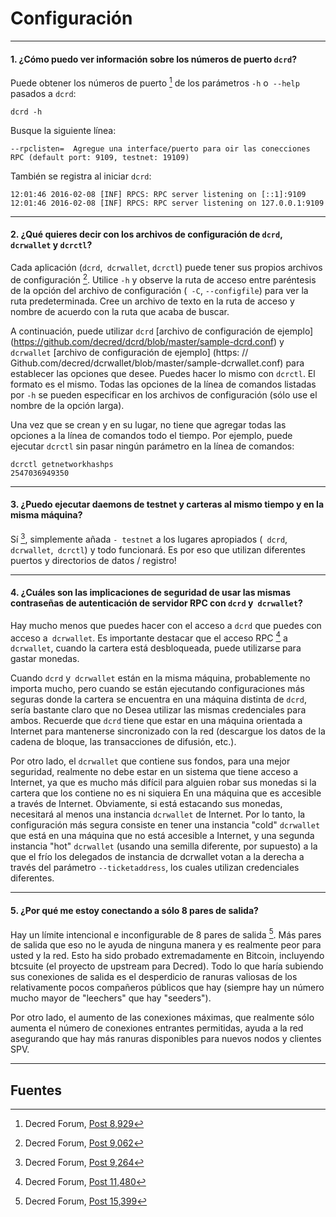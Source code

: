 # <i class="fa fa-desktop"></i> Configuración

---

#### 1. ¿Cómo puedo ver información sobre los números de puerto `dcrd`?

Puede obtener los números de puerto [^ 8929] de los parámetros `-h` o` --help` pasados ​​a `dcrd`:

```no-highlight
dcrd -h
```

Busque la siguiente línea:

```no-highlight
--rpclisten=  Agregue una interface/puerto para oir las conecciones RPC (default port: 9109, testnet: 19109)
```

También se registra al iniciar `dcrd`:

```no-highlight
12:01:46 2016-02-08 [INF] RPCS: RPC server listening on [::1]:9109
12:01:46 2016-02-08 [INF] RPCS: RPC server listening on 127.0.0.1:9109
```

---

#### 2. ¿Qué quieres decir con los archivos de configuración de `dcrd`,` dcrwallet` y `dcrctl`?

Cada aplicación (`dcrd`,` dcrwallet`, `dcrctl`) puede tener sus propios archivos de configuración [^ 9055]. Utilice `-h` y observe la ruta de acceso entre paréntesis de la opción del archivo de configuración (` -C`, `--configfile`) para ver la ruta predeterminada. Cree un archivo de texto en la ruta de acceso y nombre de acuerdo con la ruta que acaba de buscar.

A continuación, puede utilizar `dcrd` [archivo de configuración de ejemplo] (https://github.com/decred/dcrd/blob/master/sample-dcrd.conf) y` dcrwallet` [archivo de configuración de ejemplo] (https: // Github.com/decred/dcrwallet/blob/master/sample-dcrwallet.conf) para establecer las opciones que desee. Puedes hacer lo mismo con `dcrctl`. El formato es el mismo. Todas las opciones de la línea de comandos listadas por `-h` se pueden especificar en los archivos de configuración (sólo use el nombre de la opción larga).

Una vez que se crean y en su lugar, no tiene que agregar todas las opciones a la línea de comandos todo el tiempo. Por ejemplo, puede ejecutar `dcrctl` sin pasar ningún parámetro en la línea de comandos:

```no-highlight
dcrctl getnetworkhashps
2547036949350
```

---

#### 3. ¿Puedo ejecutar daemons de testnet y carteras al mismo tiempo y en la misma máquina?

Sí [^ 9264], simplemente añada `- testnet` a los lugares apropiados (` dcrd`, `dcrwallet`,` dcrctl`) y todo funcionará. Es por eso que utilizan diferentes puertos y directorios de datos / registro!

---

#### 4. ¿Cuáles son las implicaciones de seguridad de usar las mismas contraseñas de autenticación de servidor RPC con `dcrd` y` dcrwallet`?

Hay mucho menos que puedes hacer con el acceso a `dcrd` que puedes con acceso a` dcrwallet`. Es importante destacar que el acceso RPC [^ 11480] a `dcrwallet`, cuando la cartera está desbloqueada, puede utilizarse para gastar monedas.

Cuando `dcrd` y` dcrwallet` están en la misma máquina, probablemente no importa mucho, pero cuando se están ejecutando configuraciones más seguras donde la cartera se encuentra en una máquina distinta de `dcrd`, sería bastante claro que no Desea utilizar las mismas credenciales para ambos. Recuerde que `dcrd` tiene que estar en una máquina orientada a Internet para mantenerse sincronizado con la red (descargue los datos de la cadena de bloque, las transacciones de difusión, etc.).

Por otro lado, el `dcrwallet` que contiene sus fondos, para una mejor seguridad, realmente no debe estar en un sistema que tiene acceso a Internet, ya que es mucho más difícil para alguien robar sus monedas si la cartera que los contiene no es ni siquiera En una máquina que es accesible a través de Internet. Obviamente, si está estacando sus monedas, necesitará al menos una instancia `dcrwallet` de Internet. Por lo tanto, la configuración más segura consiste en tener una instancia "cold"  `dcrwallet` que está en una máquina que no está accesible a Internet, y una segunda instancia "hot" `dcrwallet` (usando una semilla diferente, por supuesto) a la que el frío los delegados de instancia de dcrwallet votan a la derecha a través del parámetro `--ticketaddress`, los cuales utilizan credenciales diferentes.

---

#### 5. ¿Por qué me estoy conectando a sólo 8 pares de salida?

Hay un límite intencional e inconfigurable de 8 pares de salida [^ 15399]. Más pares de salida que eso no le ayuda de ninguna manera y es realmente peor para usted y la red. Esto ha sido probado extremadamente en Bitcoin, incluyendo btcsuite (el proyecto de upstream para Decred). Todo lo que haría subiendo sus conexiones de salida es el desperdicio de ranuras valiosas de los relativamente pocos compañeros públicos que hay (siempre hay un número mucho mayor de "leechers" que hay "seeders").

Por otro lado, el aumento de las conexiones máximas, que realmente sólo aumenta el número de conexiones entrantes permitidas, ayuda a la red asegurando que hay más ranuras disponibles para nuevos nodos y clientes SPV.

---

## <i class="fa fa-book"></i> Fuentes

[^8929]: Decred Forum, [Post 8,929](https://forum.decred.org/threads/600/#post-8929)
[^9055]: Decred Forum, [Post 9,062](https://forum.decred.org/threads/472/page-12#post-9062)
[^9264]: Decred Forum, [Post 9,264](https://forum.decred.org/threads/626/#post-9264)
[^11480]: Decred Forum, [Post 11,480](https://forum.decred.org/threads/428/#post-11480)
[^15399]: Decred Forum, [Post 15,399](https://forum.decred.org/threads/1371/page-2#post-15399)
